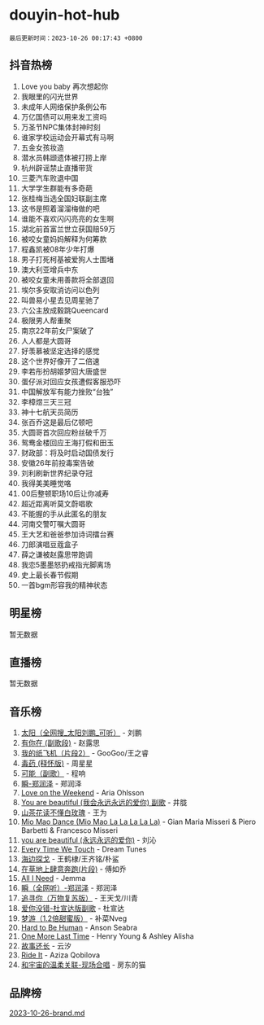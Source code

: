 # douyin-hot-hub

`最后更新时间：2023-10-26 00:17:43 +0800`

## 抖音热榜

1. Love you baby 再次想起你
1. 我眼里的闪光世界
1. 未成年人网络保护条例公布
1. 万亿国债可以用来发工资吗
1. 万圣节NPC集体封神时刻
1. 谁家学校运动会开幕式有马啊
1. 五金女孩妆造
1. 潜水员韩颋遗体被打捞上岸
1. 杭州辟谣禁止直播带货
1. 三菱汽车败退中国
1. 大学学生群能有多奇葩
1. 张桂梅当选全国妇联副主席
1. 这书是照着溜溜梅做的吧
1. 谁能不喜欢闪闪亮亮的女生啊
1. 湖北前首富兰世立获国赔59万
1. 被咬女童妈妈解释为何筹款
1. 程鑫凯被08年少年打爆
1. 男子打死柯基被爱狗人士围堵
1. 澳大利亚增兵中东
1. 被咬女童未用善款将全部退回
1. 埃尔多安取消访问以色列
1. 叫兽易小星去见周星驰了
1. 六公主放成毅跳Queencard
1. 极限男人帮重聚
1. 南京22年前女尸案破了
1. 人人都是大圆哥
1. 好羡慕被坚定选择的感觉
1. 这个世界好像开了二倍速
1. 李若彤扮胡姬梦回大唐盛世
1. 蛋仔派对回应女孩遭假客服恐吓
1. 中国解放军有能力挫败“台独”
1. 李樟煜三天三冠
1. 神十七航天员简历
1. 张百乔这是最后亿顿吧
1. 大圆哥首次回应粉丝破千万
1. 鸳鸯金楼回应王海打假和田玉
1. 财政部：将及时启动国债发行
1. 安徽26年前投毒案告破
1. 刘利刷新世界纪录夺冠
1. 我得美美睡觉咯
1. 00后整顿职场10后让你减寿
1. 超近距离听莫文蔚唱歌
1. 不能握的手从此匿名的朋友
1. 河南交警叮嘱大圆哥
1. 王大艺和爸爸参加诗词擂台赛
1. 刀郎演唱豆蔻盒子
1. 薛之谦被赵露思带跑调
1. 我恋5墨墨怒扔戒指光脚离场
1. 史上最长春节假期
1. 一首bgm形容我的精神状态

## 明星榜

暂无数据

## 直播榜

暂无数据

## 音乐榜

1. [太阳（全网搜_太阳刘鹏_可听）](https://sf6-cdn-tos.douyinstatic.com/obj/tos-cn-ve-2774/ogWbyIQnlBFImVbeDocRdCIYtBHlbJXgfZMvgz) - 刘鹏
1. [有你在 (副歌段)](https://sf3-cdn-tos.douyinstatic.com/obj/tos-cn-ve-2774/o8zImmNsI8B0yfAW5FKAB1oBhkMAlIrwsZEi1V) - 赵露思
1. [我的纸飞机（片段2）](https://sf6-cdn-tos.douyinstatic.com/obj/tos-cn-ve-2774/oM2ZrKcg2CD5AeRB2gkeXOFB1IxAGJdZPazYHf) - GooGoo/王之睿
1. [毒药 (释怀版)](https://sf3-cdn-tos.douyinstatic.com/obj/tos-cn-ve-2774/oYILMEAzspdZBIzy4frJNB8ZHPHWAhiwowd4Ad) - 周星星
1. [可能（副歌）](https://sf6-cdn-tos.douyinstatic.com/obj/tos-cn-ve-2774/cde1731888894259b333569393c2fb51) - 程响
1. [瞬-郑润泽](https://sf3-cdn-tos.douyinstatic.com/obj/tos-cn-ve-2774/oYXHIohzvbNAzBhHgyksWpRM4bfkDsBdBDAynw) - 郑润泽
1. [Love on the Weekend](https://sf3-cdn-tos.douyinstatic.com/obj/tos-cn-ve-2774/o4tVQen5ZtBZEMlD1CDIepBC2OigkU1KQkb1vd) - Aria Ohlsson
1. [You are beautiful (我会永远永远的爱你) 副歌](https://sf3-cdn-tos.douyinstatic.com/obj/tos-cn-ve-2774/o4NlnjbBAIAhg5wOCWzJoyMzkIqGxYsR7f3W4Q) - 井胧
1. [山茶花读不懂白玫瑰](https://sf3-cdn-tos.douyinstatic.com/obj/tos-cn-ve-2774/osfn8B7DktrRHEPJgPCfDbw7QDQEkwC16BxZg9) - 王为
1. [Mio Mao Dance (Mio Mao La La La La La)](https://sf3-cdn-tos.douyinstatic.com/obj/tos-cn-ve-2774/owhJZ1sWIABNvU3gOxlwztm0oAfMK58zHXT8GM) - Gian Maria Misseri & Piero Barbetti & Francesco Misseri
1. [you are beautiful (永远永远的爱你)](https://sf6-cdn-tos.douyinstatic.com/obj/tos-cn-ve-2774/7f5e088a940e42b487e76fd10d0ffcfd) - 刘沁
1. [Every Time We Touch](https://sf6-cdn-tos.douyinstatic.com/obj/tos-cn-ve-2774/ogN6lUKQeBBfEVhIOMikG1CcJjugxk1tztZyhP) - Dream Tunes
1. [海边探戈](https://sf6-cdn-tos.douyinstatic.com/obj/tos-cn-ve-2774/os9gE0VQCGqt6VQkZDyBBYvfSDY0QFe3vVmubn) - 王鹤棣/王齐铭/朴鲨
1. [在草地上肆意奔跑(片段)](https://sf6-cdn-tos.douyinstatic.com/obj/tos-cn-ve-2774/8831d494742f45dabdfa8adb8b817259) - 傅如乔
1. [All I Need](https://sf6-cdn-tos.douyinstatic.com/obj/tos-cn-ve-2774/e8b55ca1d1fa4f90a60c22b8ece170ac) - Jemma
1. [瞬（全网听）-郑润泽](https://sf3-cdn-tos.douyinstatic.com/obj/tos-cn-ve-2774/o4Vb9eJZClCZTnRQYy0BRSeHGrDtrkrQgIBvQt) - 郑润泽
1. [追寻你（万物复苏版）](https://sf6-cdn-tos.douyinstatic.com/obj/tos-cn-ve-2774/oYeAZJsbjIDit9APmBg8u6uDUQnHmoCf3gbo74) - 王天戈/川青
1. [爱你没错-杜宣达版副歌](https://sf6-cdn-tos.douyinstatic.com/obj/tos-cn-ve-2774/oUm8ctBZQfZQ4jUNWbseSYV0lZDsWn6LCODgCB) - 杜宣达
1. [梦游（1.2倍甜蜜版）](https://sf3-cdn-tos.douyinstatic.com/obj/tos-cn-ve-2774/o4gyAUm8hwufoEABmwVIiQtHsFuGzAEEWtNMzo) - 补菜Nveg
1. [Hard to Be Human](https://sf3-cdn-tos.douyinstatic.com/obj/tos-cn-ve-2774/oQItaej4rB1rBfnJUbKPlQOgDWvSUWRy814CZl) - Anson Seabra
1. [One More Last Time](https://sf6-cdn-tos.douyinstatic.com/obj/tos-cn-ve-2774/oAzTlo0LUAdCAIhjktsKWcLAEUKmZwGcOoB1fy) - Henry Young & Ashley Alisha
1. [故事还长](https://sf6-cdn-tos.douyinstatic.com/obj/tos-cn-ve-2774/30a26758c8594f0ab81ac675c33ee2c5) - 云汐
1. [Ride It](https://sf6-cdn-tos.douyinstatic.com/obj/tos-cn-ve-2774/oMZDIYec6eQynQyWBQnCM11DZzkgnBPtBpD4bi) - Aziza Qobilova
1. [和宇宙的温柔关联-现场合唱](https://sf3-cdn-tos.douyinstatic.com/obj/tos-cn-ve-2774/o0hONGDYQBgk0e5bqDeQOonVmncA6tC2nBwZLT) - 房东的猫

## 品牌榜

[2023-10-26-brand.md](2023-10-26-brand.md)
